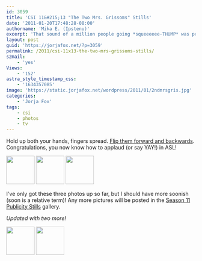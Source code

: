 ```yaml
---
id: 3059
title: 'CSI 11&#215;13 "The Two Mrs. Grissoms" Stills'
date: '2011-01-20T17:48:28-08:00'
authorname: 'Mika E. (Ipstenu)'
excerpt: 'That sound of a million people going *squeeeeee-THUMP* was probably because we''ve got pictures of Sara, in an evening dress. Oh yes.'
layout: post
guid: 'https://jorjafox.net/?p=3059'
permalink: /2011/csi-11x13-the-two-mrs-grissoms-stills/
s2mail:
    - 'yes'
Views:
    - '152'
astra_style_timestamp_css:
    - '1634357085'
image: 'https://static.jorjafox.net/wordpress/2011/01/2ndmrsgris.jpg'
categories:
    - 'Jorja Fox'
tags:
    - csi
    - photos
    - tv
---
```


Hold up both your hands, fingers spread.  <a href="http://www.lifeprint.com/asl101/pages-signs/a/applause.htm">Flip them forward and backwards</a>.  Congratulations, you now know how to applaud (or say YAY!) in ASL!

<a href="https://jorjafox.net/gallery/tv/csi/pub/s11/stills/1113-2mrs01.jpg"><img alt="" src="https://jorjafox.net/gallery/cache/tv/csi/pub/s11/stills/1113-2mrs01_200_cw200_ch200_thumb.jpg" title="2 Mrs Grissoms" class="zenphoto" width="75" height="75" /></a> <a href="https://jorjafox.net/gallery/tv/csi/pub/s11/stills/1113-2mrs02.jpg"><img alt="" src="https://jorjafox.net/gallery/cache/tv/csi/pub/s11/stills/1113-2mrs02_200_cw200_ch200_thumb.jpg" title="2 Mrs Grissoms" class="zenphoto" width="75" height="75" /></a> <a href="https://jorjafox.net/gallery/tv/csi/pub/s11/stills/1113-2mrs03.jpg"><img alt="" src="https://jorjafox.net/gallery/cache/tv/csi/pub/s11/stills/1113-2mrs03_200_cw200_ch200_thumb.jpg" title="2 Mrs Grissoms" class="zenphoto" width="75" height="75" /></a>

I've only got these three photos up so far, but I should have more soonish (soon is a relative term)!  Any more pictures will be posted in the <a href="https://jorjafox.net/gallery/tv/csi/pub/s11/stills/">Season 11 Publicity Stills</a> gallery.

_Updated with two more!_

<a href="https://jorjafox.net/gallery/tv/csi/pub/s11/stills/1113-2mrs04.jpg"><img alt="" src="https://jorjafox.net/gallery/cache/tv/csi/pub/s11/stills/1113-2mrs04_200_cw200_ch200_thumb.jpg" title="2 Mrs Grissoms" class="zenphoto" width="75" height="75" /></a> <a href="https://jorjafox.net/gallery/tv/csi/pub/s11/stills/1113-2mrs05.jpg"><img alt="" src="https://jorjafox.net/gallery/cache/tv/csi/pub/s11/stills/1113-2mrs05_200_cw200_ch200_thumb.jpg" title="2 Mrs Grissoms" class="zenphoto" width="75" height="75" /></a>
